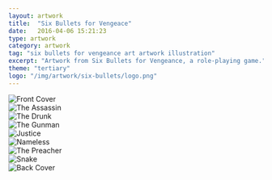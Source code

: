 ```yaml
---
layout: artwork
title:  "Six Bullets for Vengeace"
date:   2016-04-06 15:21:23
type: artwork
category: artwork
tag: "six bullets for vengeance art artwork illustration"
excerpt: "Artwork from Six Bullets for Vengeance, a role-playing game."
theme: "tertiary"
logo: "/img/artwork/six-bullets/logo.png"
---
```

<div class="image-container">
	<div class="wrapper">
		<section class="artwork">
			<img src="/img/artwork/six-bullets/cover.jpg" alt="Front Cover"/>		
		</section>
		<section class="artwork">
			<img src="/img/artwork/six-bullets/assassin.jpg" alt="The Assassin"/>		
		</section>
		<section class="artwork">
			<img src="/img/artwork/six-bullets/drunk.jpg" alt="The Drunk"/>		
		</section>
		<section class="artwork">
			<img src="/img/artwork/six-bullets/gunman.jpg" alt="The Gunman"/>		
		</section>
		<section class="artwork">
			<img src="/img/artwork/six-bullets/justice.jpg" alt="Justice"/>		
		</section>
		<section class="artwork">
			<img src="/img/artwork/six-bullets/nameless.jpg" alt="Nameless"/>		
		</section>
		<section class="artwork">
			<img src="/img/artwork/six-bullets/preacher.jpg" alt="The Preacher"/>		
		</section>
		<section class="artwork">
			<img src="/img/artwork/six-bullets/snake.jpg" alt="Snake"/>		
		</section>
		<section class="artwork">
			<img src="/img/artwork/six-bullets/backCover.jpg" alt="Back Cover"/>		
		</section>
	</div>
</div>